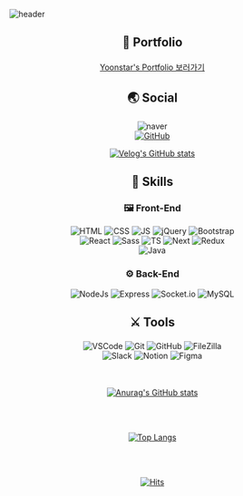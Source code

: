 ![header](https://capsule-render.vercel.app/api?type=Waving&color=auto&height=180&section=header&text=Yoonstar's%20github%20&fontSize=60)

## <p align="center"> 📗 Portfolio </p>

<div align="center">
<a href="https://yoonstars-portpolio.vercel.app" target="_blank">Yoonstar's Portfolio 보러가기</a>

</div>

## <p align="center"> 🌏 Social </p>

<div align="center">
<img alt="naver" src ="https://img.shields.io/badge/yagobo1110@naver.com-52db4b.svg?&?style=plastic&logo=Naver&logoColor=white"/><br/>
<a href="https://github.com/yoonstar1996" target="_blank"><img alt="GitHub" src ="https://img.shields.io/badge/GitHub-181717.svg?&?style=plastic&logo=GitHub&logoColor=white"/></a>
  
  [![Velog's GitHub stats](https://velog-readme-stats.vercel.app/api/badge?name=yoonstar)](https://velog.io/@yoonstar/posts) 
</div>

## <p align="center"> 💪 Skills </p>

### <p align="center"> 🖼 Front-End </p>

<div align="center">
  <img alt="HTML" src ="https://img.shields.io/badge/HTML-E34F26.svg?&style=plastic&logo=HTML5&logoColor=white"/>
  <img alt="CSS" src ="https://img.shields.io/badge/CSS-1572B6.svg?&?style=plastic&logo=CSS3&logoColor=white"/>
  <img alt="JS" src ="https://img.shields.io/badge/JavaScript-F7DF1E.svg?&?style=plastic&logo=JavaScript&logoColor=white"/>
  <img alt="jQuery" src ="https://img.shields.io/badge/jQuery-0769AD.svg?&?style=plastic&logo=jQuery&logoColor=white"/>
  <img alt="Bootstrap" src ="https://img.shields.io/badge/Bootstrap-7952B3.svg?&?style=plastic&logo=Bootstrap&logoColor=white"/> <br>
  <img alt="React" src ="https://img.shields.io/badge/React-61DAFB.svg?&?style=plastic&logo=React&logoColor=white"/>
  <img alt="Sass" src ="https://img.shields.io/badge/Sass-CC6699.svg?&?style=plastic&logo=Sass&logoColor=white"/>
  <img alt="TS" src ="https://img.shields.io/badge/TypeScript-3178C6.svg?&?style=plastic&logo=TypeScript&logoColor=white"/>
  <img alt="Next" src ="https://img.shields.io/badge/Next.js-000000.svg?&?style=plastic&logo=Next.js&logoColor=white"/>
  <img alt="Redux" src ="https://img.shields.io/badge/Redux-7952B3.svg?&?style=plastic&logo=Redux&logoColor=white"/>
  <br>
  <img alt="Java" src="https://img.shields.io/badge/JAVA-007396?style=flat&logo=Java&logoColor=white"/>
</div>

### <p align="center"> ⚙ Back-End </p>

<div align="center">
  <img alt="NodeJs" src ="https://img.shields.io/badge/Node.js-339933.svg?&?style=plastic&logo=Node.js&logoColor=white"/>
  <img alt="Express" src ="https://img.shields.io/badge/Express-000000.svg?&?style=plastic&logo=Express&logoColor=white"/>
  <img alt="Socket.io" src ="https://img.shields.io/badge/Socket.io-010101.svg?&?style=plastic&logo=Socket.io&logoColor=white"/>
  <img alt="MySQL" src ="https://img.shields.io/badge/MySQL-4479A1.svg?&?style=plastic&logo=MySQL&logoColor=white"/>
</div>

## <p align="center"> ⚔ Tools </p>

<div align="center">
<img alt="VSCode" src ="https://img.shields.io/badge/Visual Studio Code-007ACC.svg?&?style=plastic&logo=Visual Studio Code&logoColor=white"/>
<img alt="Git" src ="https://img.shields.io/badge/Git-F05032.svg?&?style=plastic&logo=Git&logoColor=white"/>
<img alt="GitHub" src ="https://img.shields.io/badge/GitHub-181717.svg?&?style=plastic&logo=GitHub&logoColor=white"/>
<img alt="FileZilla" src ="https://img.shields.io/badge/FileZilla-BF0000.svg?&?style=plastic&logo=FileZilla&logoColor=white"/>
<br>
<img alt="Slack" src ="https://img.shields.io/badge/Slack-4A154B.svg?&?style=plastic&logo=Slack&logoColor=white"/>
<img alt="Notion" src ="https://img.shields.io/badge/Notion-000000.svg?&?style=plastic&logo=Notion&logoColor=white"/>
<img alt="Figma" src ="https://img.shields.io/badge/Figma-F24E1E.svg?&?style=plastic&logo=Figma&logoColor=white"/>
</div>

<br>
<br>

<div align="center">

[![Anurag's GitHub stats](https://github-readme-stats.vercel.app/api?username=yoonstar1996&show_icons=true&theme=radical)](https://github.com/yoonstar1996/github-readme-stats)

<br>
<br>

[![Top Langs](https://github-readme-stats.vercel.app/api/top-langs/?username=yoonstar1996&layout=compact&exclude_repo=https://github.com/yoonstar1996/kdt-2nd)](https://github.com/yoonstar1996/github-readme-stats)

<br>
<br>

[![Hits](https://hits.seeyoufarm.com/api/count/incr/badge.svg?url=https://github.com/yoonstar1996%2Fgjbae1212%2Fhit-counter)](https://github.com/yoonstar1996)                    
</div>
